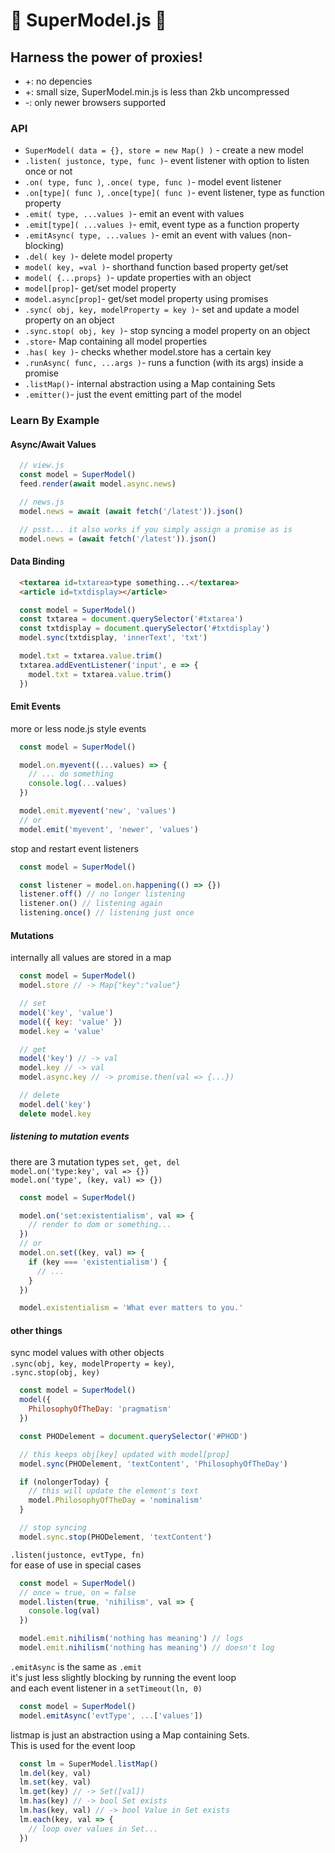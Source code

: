 # 👯 SuperModel.js 👯
## Harness the power of proxies!

* +: no depencies
* +: small size, SuperModel.min.js is less than 2kb uncompressed
* -: only newer browsers supported

### API
* ``SuperModel( data = {}, store = new Map() )`` - create a new model
* ``.listen( justonce, type, func )``- event listener with option to listen once or not
* ``.on( type, func )``, ``.once( type, func )``- model event listener
* ``.on[type]( func )``, ``.once[type]( func )``- event listener, type as function property
* ``.emit( type, ...values )``- emit an event with values
* ``.emit[type]( ...values )``- emit, event type as a function property
* ``.emitAsync( type, ...values )``- emit an event with values (non-blocking)
* ``.del( key )``- delete model property
* ``model( key, =val )``- shorthand function based property get/set
* ``model( {...props} )``- update properties with an object
* ``model[prop]``- get/set model property
* ``model.async[prop]``- get/set model property using promises
* ``.sync( obj, key, modelProperty = key )``- set and update a model property on an object
* ``.sync.stop( obj, key )``- stop syncing a model property on an object
* ``.store``- Map containing all model properties
* ``.has( key )``- checks whether model.store has a certain key
* ``.runAsync( func, ...args )``- runs a function (with its args) inside a promise
* ``.listMap()``- internal abstraction using a Map containing Sets
* ``.emitter()``- just the event emitting part of the model

### Learn By Example

#### Async/Await Values

```js
  // view.js
  const model = SuperModel()
  feed.render(await model.async.news)

  // news.js
  model.news = await (await fetch('/latest')).json()

  // psst... it also works if you simply assign a promise as is
  model.news = (await fetch('/latest')).json()
```


#### Data Binding

```html
  <textarea id=txtarea>type something...</textarea>
  <article id=txtdisplay></article>
```

```js
  const model = SuperModel()
  const txtarea = document.querySelector('#txtarea')
  const txtdisplay = document.querySelector('#txtdisplay')
  model.sync(txtdisplay, 'innerText', 'txt')

  model.txt = txtarea.value.trim()
  txtarea.addEventListener('input', e => {
    model.txt = txtarea.value.trim()
  })
```

#### Emit Events

more or less node.js style events
```js
  const model = SuperModel()

  model.on.myevent((...values) => {
    // ... do something
    console.log(...values)
  })

  model.emit.myevent('new', 'values')
  // or
  model.emit('myevent', 'newer', 'values')
```

stop and restart event listeners

```js
  const model = SuperModel()

  const listener = model.on.happening(() => {})
  listener.off() // no longer listening
  listener.on() // listening again
  listening.once() // listening just once
```

#### Mutations
internally all values are stored in a map
```js
  const model = SuperModel()
  model.store // -> Map{"key":"value"}

  // set
  model('key', 'value')
  model({ key: 'value' })
  model.key = 'value'

  // get
  model('key') // -> val
  model.key // -> val
  model.async.key // -> promise.then(val => {...})

  // delete
  model.del('key')
  delete model.key
```

##### listening to mutation events
there are 3 mutation types ``set, get, del``    
``model.on('type:key', val => {})``    
``model.on('type', (key, val) => {})``

```js
  const model = SuperModel()

  model.on('set:existentialism', val => {
    // render to dom or something...
  })
  // or
  model.on.set((key, val) => {
    if (key === 'existentialism') {
      // ...
    }
  })

  model.existentialism = 'What ever matters to you.'

```


#### other things
sync model values with other objects   
``.sync(obj, key, modelProperty = key)``,    
``.sync.stop(obj, key)``
```js
  const model = SuperModel()
  model({
    PhilosophyOfTheDay: 'pragmatism'
  })

  const PHODelement = document.querySelector('#PHOD')

  // this keeps obj[key] updated with model[prop]
  model.sync(PHODelement, 'textContent', 'PhilosophyOfTheDay')

  if (nolongerToday) {
    // this will update the element's text
    model.PhilosophyOfTheDay = 'nominalism'
  }

  // stop syncing
  model.sync.stop(PHODelement, 'textContent')
```

``.listen(justonce, evtType, fn)``   
for ease of use in special cases
```js
  const model = SuperModel()
  // once = true, on = false
  model.listen(true, 'nihilism', val => {
    console.log(val)
  })

  model.emit.nihilism('nothing has meaning') // logs
  model.emit.nihilism('nothing has meaning') // doesn't log
```

``.emitAsync`` is the same as ``.emit``   
it's just less slightly blocking by running the event loop    
and each event listener in a ``setTimeout(ln, 0)``
```js
  const model = SuperModel()
  model.emitAsync('evtType', ...['values'])
```



listmap is just an abstraction
using a Map containing Sets.  
This is used for the event loop
```js
  const lm = SuperModel.listMap()
  lm.del(key, val)
  lm.set(key, val)
  lm.get(key) // -> Set([val])
  lm.has(key) // -> bool Set exists
  lm.has(key, val) // -> bool Value in Set exists
  lm.each(key, val => {
    // loop over values in Set...
  })
```
